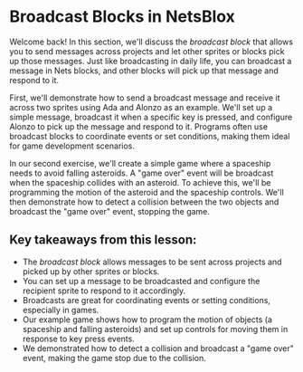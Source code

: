 # Broadcast Blocks in NetsBlox

Welcome back! In this section, we'll discuss the *broadcast block* that allows you to send messages across projects and let other sprites or blocks pick up those messages. Just like broadcasting in daily life, you can broadcast a message in Nets blocks, and other blocks will pick up that message and respond to it.

First, we'll demonstrate how to send a broadcast message and receive it across two sprites using Ada and Alonzo as an example. We'll set up a simple message, broadcast it when a specific key is pressed, and configure Alonzo to pick up the message and respond to it. Programs often use broadcast blocks to coordinate events or set conditions, making them ideal for game development scenarios.

In our second exercise, we'll create a simple game where a spaceship needs to avoid falling asteroids. A "game over" event will be broadcast when the spaceship collides with an asteroid. To achieve this, we'll be programming the motion of the asteroid and the spaceship controls. We'll then demonstrate how to detect a collision between the two objects and broadcast the "game over" event, stopping the game.

## Key takeaways from this lesson:

* The *broadcast block* allows messages to be sent across projects and picked up by other sprites or blocks.
* You can set up a message to be broadcasted and configure the recipient sprite to respond to it accordingly.
* Broadcasts are great for coordinating events or setting conditions, especially in games.
* Our example game shows how to program the motion of objects (a spaceship and falling asteroids) and set up controls for moving them in response to key press events.
* We demonstrated how to detect a collision and broadcast a "game over" event, making the game stop due to the collision.
